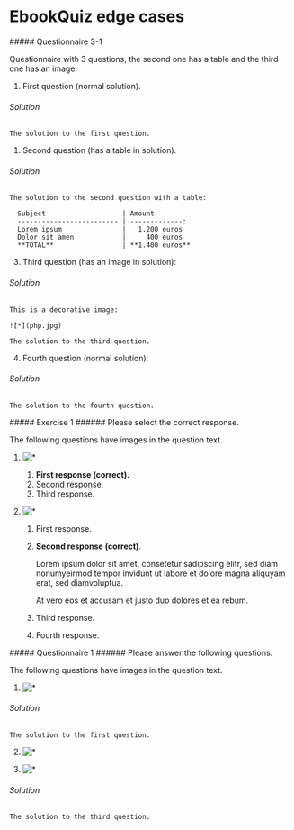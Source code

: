 # EbookQuiz edge cases

<div markdown="1" class="quiz-questionnaire" data-id="quest-3-1">
##### Questionnaire 3-1

Questionnaire with 3 questions, the second one has a table 
and the third one has an image.

1. First question (normal solution).
    
  ###### Solution
    
    The solution to the first question.
    
1. Second question (has a table in solution).

  ###### Solution
    
    The solution to the second question with a table:
    
      Subject                   | Amount
      ------------------------- | -------------:
      Lorem ipsum               |   1.200 euros
      Dolor sit amen            |     400 euros
      **TOTAL**                 | **1.400 euros**
    
3. Third question (has an image in solution):

  ###### Solution
       
    This is a decorative image:
    
    ![*](php.jpg) 
    
    The solution to the third question.

4. Fourth question (normal solution):

  ###### Solution
    
    The solution to the fourth question.
    
</div>

<div markdown="1" class="quiz-activity" data-id="act-3-2">
##### Exercise 1
###### Please select the correct response.

The following questions have images in the question text.

1. ![*](image-small-1.jpg)

    1. **First response (correct).**
    2. Second response.
    3. Third response.

2. ![*](image-small-2.jpg)

    1. First response.
    2. **Second response (correct)**.
        
        Lorem ipsum dolor sit amet, consetetur sadipscing elitr, sed diam nonumyeirmod 
        tempor invidunt ut labore et dolore magna aliquyam erat, sed diamvoluptua. 

        At vero eos et accusam et justo duo dolores et ea rebum.
        
    3. Third response.
    4. Fourth response.
  
</div>

<div markdown="1" class="quiz-questionnaire" data-id="act-3-3" >
##### Questionnaire 1
###### Please answer the following questions.

The following questions have images in the question text.

1. ![*](image-small-1.jpg)

  ###### Solution
    
    The solution to the first question.

2. ![*](image-small-2.jpg)

3. ![*](image-small-3.jpg)

  ###### Solution
    
    The solution to the third question.

</div>
